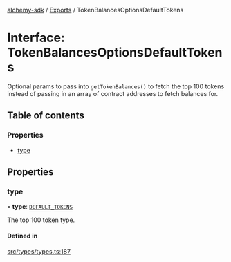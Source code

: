 [alchemy-sdk](../README.md) / [Exports](../modules.md) / TokenBalancesOptionsDefaultTokens

# Interface: TokenBalancesOptionsDefaultTokens

Optional params to pass into `getTokenBalances()` to fetch the top 100 tokens
instead of passing in an array of contract addresses to fetch balances for.

## Table of contents

### Properties

- [type](TokenBalancesOptionsDefaultTokens.md#type)

## Properties

### type

• **type**: [`DEFAULT_TOKENS`](../enums/TokenBalanceType.md#default_tokens)

The top 100 token type.

#### Defined in

[src/types/types.ts:187](https://github.com/alchemyplatform/alchemy-sdk-js/blob/4e3af22/src/types/types.ts#L187)
